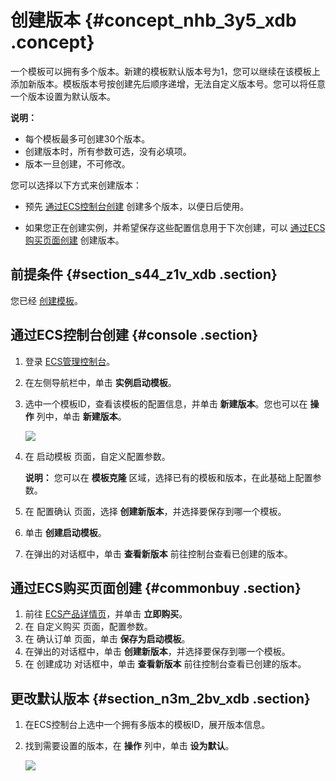 # 创建版本 {#concept_nhb_3y5_xdb .concept}

一个模板可以拥有多个版本。新建的模板默认版本号为1，您可以继续在该模板上添加新版本。模板版本号按创建先后顺序递增，无法自定义版本号。您可以将任意一个版本设置为默认版本。

**说明：** 

-   每个模板最多可创建30个版本。
-   创建版本时，所有参数可选，没有必填项。
-   版本一旦创建，不可修改。

您可以选择以下方式来创建版本：

-   预先 [通过ECS控制台创建](#console) 创建多个版本，以便日后使用。

-   如果您正在创建实例，并希望保存这些配置信息用于下次创建，可以 [通过ECS购买页面创建](#commonbuy) 创建版本。


## 前提条件 {#section_s44_z1v_xdb .section}

您已经 [创建模板](cn.zh-CN/用户指南/实例/实例启动模板/创建模板.md#)。

## 通过ECS控制台创建 {#console .section}

1.  登录 [ECS管理控制台](https://ecs.console.aliyun.com/?spm=a2c4g.11186623.2.9.FNEORG#/home)。
2.  在左侧导航栏中，单击 **实例启动模板**。
3.  选中一个模板ID，查看该模板的配置信息，并单击 **新建版本**。您也可以在 **操作** 列中，单击 **新建版本**。

    ![](http://static-aliyun-doc.oss-cn-hangzhou.aliyuncs.com/assets/img/13806/5351_zh-CN.png)

4.  在 启动模板 页面，自定义配置参数。

    **说明：** 您可以在 **模板克隆** 区域，选择已有的模板和版本，在此基础上配置参数。

5.  在 配置确认 页面，选择 **创建新版本**，并选择要保存到哪一个模板。
6.  单击 **创建启动模板**。
7.  在弹出的对话框中，单击 **查看新版本** 前往控制台查看已创建的版本。

## 通过ECS购买页面创建 {#commonbuy .section}

1.  前往 [ECS产品详情页](https://www.aliyun.com/product/ecs)，并单击 **立即购买**。
2.  在 自定义购买 页面，配置参数。
3.  在 确认订单 页面，单击 **保存为启动模板**。
4.  在弹出的对话框中，单击 **创建新版本**，并选择要保存到哪一个模板。
5.  在 创建成功 对话框中，单击 **查看新版本** 前往控制台查看已创建的版本。

## 更改默认版本 {#section_n3m_2bv_xdb .section}

1.  在ECS控制台上选中一个拥有多版本的模板ID，展开版本信息。
2.  找到需要设置的版本，在 **操作** 列中，单击 **设为默认**。

    ![](http://static-aliyun-doc.oss-cn-hangzhou.aliyuncs.com/assets/img/13806/5352_zh-CN.png)


